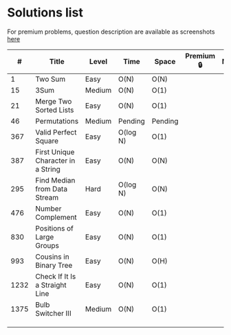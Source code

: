 # Solutions list

For premium problems, question description are available as screenshots [here](./premium-questions)

| # | Title | Level | Time | Space | Premium 🔒 | Note |
|---|---|---|---|---|---|---|
| 1 | Two Sum | Easy | O(N) | O(N) | | |
| 15 | 3Sum | Medium | O(N) | O(1) | | |
| 21 | Merge Two Sorted Lists | Easy | O(N) | O(1) | | |
| 46 | Permutations | Medium | Pending | Pending | | |
| 367 | Valid Perfect Square | Easy | O(log N) | O(1) | | |
| 387 | First Unique Character in a String | Easy | O(N) | O(N) | | |
| 295 | Find Median from Data Stream | Hard | O(log N) | O(N) | | |
| 476 | Number Complement | Easy | O(N) | O(1) | | |
| 830 | Positions of Large Groups | Easy | O(N) | O(1) | | |
| 993 | Cousins in Binary Tree | Easy | O(N) | O(H) | | |
| 1232 | Check If It Is a Straight Line | Easy | O(N) | O(1) | | |
| 1375 | Bulb Switcher III | Medium | O(N) | O(1) | | |
| | | | | | | |
| | | | | | | |
| | | | | | | |
